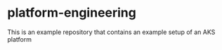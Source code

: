 # platform-engineering
This is an example repository that contains an example setup of an AKS platform
